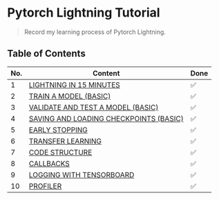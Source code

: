 # Pytorch Lightning Tutorial

> Record my learning process of Pytorch Lightning.

## Table of Contents

| No. | Content | Done |
| --- | ------- | ---- |
| 1 | [LIGHTNING IN 15 MINUTES](./00-LIGHTNING_IN_15_MINUTES/README.md) | ✅ |
| 2 | [TRAIN A MODEL (BASIC)](./01-TRAIN_A_MODEL_BASIC/README.md) | ✅ |
| 3 | [VALIDATE AND TEST A MODEL (BASIC)](./02-VALIDATE_AND_TEST_A_MODEL_BASIC/README.md) | ✅ |
| 4 | [SAVING AND LOADING CHECKPOINTS (BASIC)](./03-SAVING_AND_LOADING_CHECKPOINTS_BASIC/README.md) | ✅ |
| 5 | [EARLY STOPPING](./04-EARLY_STOPPING/README.md) | ✅ |
| 6 | [TRANSFER LEARNING](./05-TRANSFER_LEARNING/README.md) | ✅ |
| 7 | [CODE STRUCTURE](./06-CODE_STRUCTURE/README.md) | ✅ |
| 8 | [CALLBACKS](./07-CALLBACKS/README.md) | ✅ |
| 9 | [LOGGING WITH TENSORBOARD](./08-LOGGING_WITH_TENSORBOARD/README.md) | ✅ |
| 10 | [PROFILER](./09-PROFILER/README.md) | ✅ |

